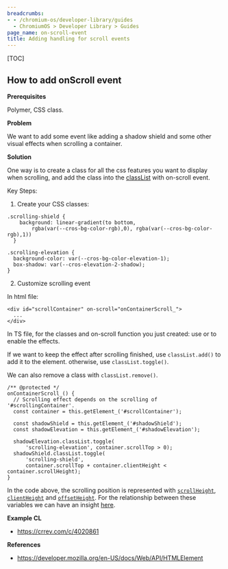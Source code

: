 ```yaml
---
breadcrumbs:
- - /chromium-os/developer-library/guides
  - ChromiumOS > Developer Library > Guides
page_name: on-scroll-event
title: Adding handling for scroll events
---
```


[TOC]

## How to add onScroll event

**Prerequisites**

Polymer, CSS class.

**Problem**

We want to add some event like adding a shadow shield and some other visual
effects when scrolling a container.

**Solution**

One way is to create a class for all the css features you want to display when
scrolling, and add the class into the
[classList](https://developer.mozilla.org/en-US/docs/Web/API/Element/classList)
with on-scroll event.

Key Steps:

1.  Create your CSS classes:

```
.scrolling-shield {
    background: linear-gradient(to bottom,
        rgba(var(--cros-bg-color-rgb),0), rgba(var(--cros-bg-color-rgb),1))
  }

.scrolling-elevation {
  background-color: var(--cros-bg-color-elevation-1);
  box-shadow: var(--cros-elevation-2-shadow);
}
```

2.  Customize scrolling event

In html file:

```
<div id="scrollContainer" on-scroll="onContainerScroll_">
  ...
</div>
```

In TS file, for the classes and on-scroll function you just created: use or to
enable the effects.

If we want to keep the effect after scrolling finished, use `classList.add()` to
add it to the element. otherwise, use `classList.toggle()`.

We can also remove a class with `classList.remove()`.

```
/** @protected */
onContainerScroll_() {
  // Scrolling effect depends on the scrolling of '#scrollingContainer'.
  const container = this.getElement_('#scrollContainer');

  const shadowShield = this.getElement_('#shadowShield');
  const shadowElevation = this.getElement_('#shadowElevation');

  shadowElevation.classList.toggle(
      'scrolling-elevation', container.scrollTop > 0);
  shadowShield.classList.toggle(
      'scrolling-shield',
      container.scrollTop + container.clientHeight < container.scrollHeight);
}
```

In the code above, the scrolling position is represented with
[`scrollHeight`](https://developer.mozilla.org/en-US/docs/Web/API/Element/scrollHeight),
[`clientHeight`](https://developer.mozilla.org/en-US/docs/Web/API/Element/clientHeight)
and
[`offsetHeight`](https://developer.mozilla.org/en-US/docs/Web/API/HTMLElement/offsetHeight).
For the relationship between these variables we can have an insight
[here](https://stackoverflow.com/a/22675563).

**Example CL**

*   https://crrev.com/c/4020861

**References**

*   https://developer.mozilla.org/en-US/docs/Web/API/HTMLElement
